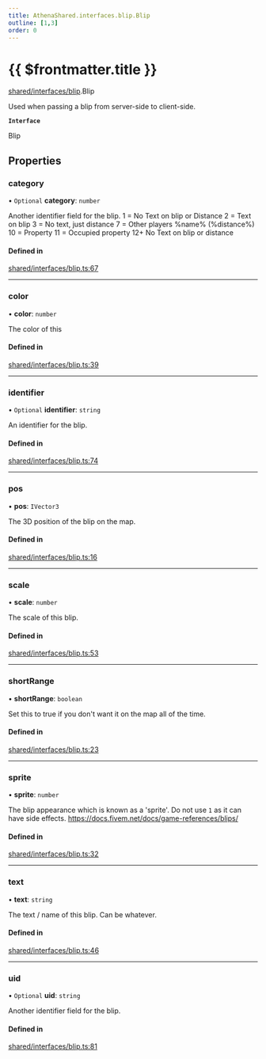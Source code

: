 ```yaml
---
title: AthenaShared.interfaces.blip.Blip
outline: [1,3]
order: 0
---
```


# {{ $frontmatter.title }}


[shared/interfaces/blip](../modules/shared_interfaces_blip.md).Blip

Used when passing a blip from server-side to client-side.

**`Interface`**

Blip

## Properties

### category

• `Optional` **category**: `number`

Another identifier field for the blip.
1 = No Text on blip or Distance
2 = Text on blip
3 = No text, just distance
7 = Other players %name% (%distance%)
10 = Property
11 = Occupied property
12+ No Text on blip or distance

#### Defined in

[shared/interfaces/blip.ts:67](https://github.com/Stuyk/altv-athena/blob/82f1bae/src/core/shared/interfaces/blip.ts#L67)

___

### color

• **color**: `number`

The color of this

#### Defined in

[shared/interfaces/blip.ts:39](https://github.com/Stuyk/altv-athena/blob/82f1bae/src/core/shared/interfaces/blip.ts#L39)

___

### identifier

• `Optional` **identifier**: `string`

An identifier for the blip.

#### Defined in

[shared/interfaces/blip.ts:74](https://github.com/Stuyk/altv-athena/blob/82f1bae/src/core/shared/interfaces/blip.ts#L74)

___

### pos

• **pos**: `IVector3`

The 3D position of the blip on the map.

#### Defined in

[shared/interfaces/blip.ts:16](https://github.com/Stuyk/altv-athena/blob/82f1bae/src/core/shared/interfaces/blip.ts#L16)

___

### scale

• **scale**: `number`

The scale of this blip.

#### Defined in

[shared/interfaces/blip.ts:53](https://github.com/Stuyk/altv-athena/blob/82f1bae/src/core/shared/interfaces/blip.ts#L53)

___

### shortRange

• **shortRange**: `boolean`

Set this to true if you don't want it on the map all of the time.

#### Defined in

[shared/interfaces/blip.ts:23](https://github.com/Stuyk/altv-athena/blob/82f1bae/src/core/shared/interfaces/blip.ts#L23)

___

### sprite

• **sprite**: `number`

The blip appearance which is known as a 'sprite'.
Do not use `1` as it can have side effects.
https://docs.fivem.net/docs/game-references/blips/

#### Defined in

[shared/interfaces/blip.ts:32](https://github.com/Stuyk/altv-athena/blob/82f1bae/src/core/shared/interfaces/blip.ts#L32)

___

### text

• **text**: `string`

The text / name of this blip. Can be whatever.

#### Defined in

[shared/interfaces/blip.ts:46](https://github.com/Stuyk/altv-athena/blob/82f1bae/src/core/shared/interfaces/blip.ts#L46)

___

### uid

• `Optional` **uid**: `string`

Another identifier field for the blip.

#### Defined in

[shared/interfaces/blip.ts:81](https://github.com/Stuyk/altv-athena/blob/82f1bae/src/core/shared/interfaces/blip.ts#L81)
